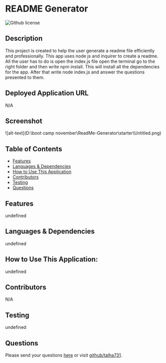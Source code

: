 # README Generator 
![Github license](https://img.shields.io/badge/license--blue.svg)
## Description
This project is created to help the user generate a readme file efficiently and professionally. This app uses node js and inquirer to create a readme. All the user has to do is open the index.js file open the terminal go to the right folder and then write npm install. This will install all the dependencies for the app. After that write node index.js and answer the questions presented to them. 
## Deployed Application URL
N/A
## Screenshot
![alt-text](D:\boot camp november\ReadMe-Generator\starter\Untitled.png)
## Table of Contents
* [Features](#features)
* [Languages & Dependencies](#languagesanddependencies)
* [How to Use This Application](#HowtoUseThisApplication)
* [Contributors](#contributors)
* [Testing](#testing)
* [Questions](#questions)
## Features
undefined
## Languages & Dependencies
undefined
## How to Use This Application:
undefined
## Contributors
N/A
## Testing
undefined
## Questions
Please send your questions [here](mailto:talha3172001@gmail.com?subject=[GitHub]%20Dev%20Connect) or visit [github/talha731](https://github.com/talha731).
